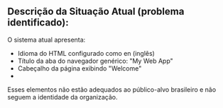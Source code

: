 ## Descrição da Situação Atual (problema identificado):

O sistema atual apresenta:
* Idioma do HTML configurado como en (inglês)
* Título da aba do navegador genérico: "My Web App"
* Cabeçalho da página exibindo "Welcome"
* 
Esses elementos não estão adequados ao público-alvo brasileiro e não seguem a identidade da organização.
